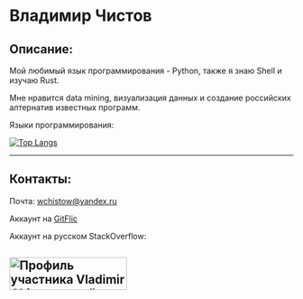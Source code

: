 # Владимир Чистов
## Описание:

Мой любимый язык программирования - Python, также я знаю Shell и изучаю Rust.

Мне нравится data mining, визуализация данных и создание российских алтернатив известных программ.

Языки программирования:

[![Top Langs](https://github-readme-stats.vercel.app/api/top-langs/?username=wchistow&layout=compact)](https://github.com/anuraghazra/github-readme-stats)

---

## Контакты:

Почта: [wchistow@yandex.ru](mailto:wchistow@yandex.ru)

Аккаунт на [GitFlic](https://gitflic.ru/user/wchistow)

Аккаунт на русском StackOverflow:

<a href="https://ru.stackoverflow.com/users/507426/vladimir-chistov"><img src="https://ru.stackoverflow.com/users/flair/507426.png" width="208" height="58" alt="Профиль участника Vladimir Chistov на сайте &#171;Stack Overflow на русском&#187;, Вопросы и ответы для программистов" title="Профиль участника Vladimir Chistov на сайте &#171;Stack Overflow на русском&#187;, Вопросы и ответы для программистов"></a>
---
